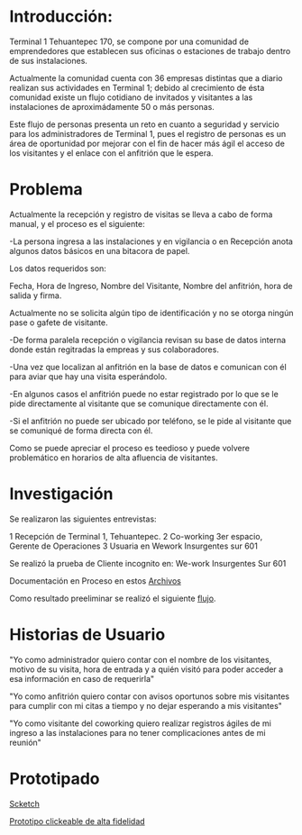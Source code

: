 # Introducción:

Terminal 1 Tehuantepec 170, se compone por una comunidad de emprendedores que establecen sus oficinas o estaciones de trabajo dentro de sus instalaciones.

Actualmente la comunidad cuenta con 36 empresas distintas que a diario realizan sus actividades en Terminal 1; debido al crecimiento de ésta comunidad existe un flujo cotidiano de invitados y visitantes a las instalaciones de aproximádamente 50 o más personas.

Este flujo de personas presenta un reto en cuanto a seguridad y servicio para los administradores de Terminal 1, pues el registro de personas es un área de oportunidad por mejorar con el fin de hacer más ágil el acceso de los visitantes y el enlace con el anfitrión que le espera.


# Problema

Actualmente la recepción y registro de visitas se lleva a cabo de forma manual, y el proceso es el siguiente:

-La persona ingresa a las instalaciones y en vigilancia o en Recepción anota algunos datos básicos en una bitacora de papel.

Los datos requeridos son:

Fecha, Hora de Ingreso, Nombre del Visitante, Nombre del anfitrión, hora de salida y firma.

Actualmente no se solicita algún tipo de identificación y no se otorga ningún pase o gafete de visitante.

-De forma paralela recepción o vigilancia revisan su base de datos interna donde están regitradas la empreas y sus colaboradores. 

-Una vez que localizan al anfitrión en la base de datos e comunican con él para aviar que hay una visita esperándolo.

-En algunos casos el anfitrión puede no estar registrado por lo que se le pide directamente al visitante que se comunique directamente con él.

-Si el anfitrión no puede ser ubicado por teléfono, se le pide al visitante que se comuniqué de forma directa con él.

Como se puede apreciar el proceso es teedioso y puede volvere problemático en horarios de alta afluencia de visitantes.

# Investigación


Se realizaron las siguientes entrevistas:

1 Recepción de Terminal 1, Tehuantepec.
2 Co-working 3er espacio, Gerente de Operaciones
3 Usuaria en Wework Insurgentes sur 601

Se realizó la prueba de Cliente incognito en:
We-work Insurgentes Sur 601

Documentación en Proceso en estos [Archivos](https://drive.google.com/open?id=1-B-mSLf4ZliP2SsUPjZbWXcGzBIAGpIO)


Como resultado preeliminar se realizó el siguiente [flujo](https://whimsical.co/61UP2DSSoWmTyyW5KmQviA).


# Historias de Usuario

"Yo como administrador quiero contar con el nombre de los visitantes, motivo de su visita, hora de entrada y a quién visitó para poder acceder a esa información en caso de requerirla"

"Yo como anfitrión quiero contar con avisos oportunos sobre mis visitantes para cumplir con mi citas a tiempo y no dejar esperando a mis visitantes"

"Yo como visitante del coworking quiero realizar registros ágiles de mi ingreso a las instalaciones para no tener complicaciones antes de mi reunión"


# Prototipado

[Scketch](https://drive.google.com/open?id=1-B-mSLf4ZliP2SsUPjZbWXcGzBIAGpIO)


[Prototipo clickeable de alta fidelidad](https://marvelapp.com/5ei6a07/screen/46634932)



